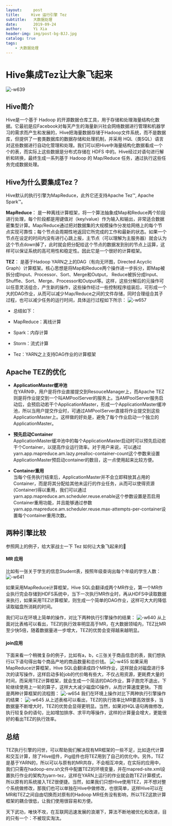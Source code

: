 ```yaml
---
layout:     post
title:     Hive 运行引擎 Tez
subtitle:   大数据处理
date:       2019-09-24
author:     Yi Xia
header-img: img/post-bg-BJJ.jpg
catalog: true
tags:
    - 大数据处理
---
```


# Hive集成Tez让大象飞起来
![-w639](/img/blog_img/15693075641087.jpg)

## Hive简介
Hive是一个基于 Hadoop 的开源数据仓库工具，用于存储和处理海量结构化数据。它最初是应Facebook对每天产生的海量新兴社会网络数据进行管理和机器学习的需求而产生和发展的，Hive把海量数据存储于Hadoop文件系统，而不是数据库，但提供了一套类数据库的数据存储和处理机制，并采用 HQL（类SQL）语言对这些数据进行自动化管理和处理。我们可以把Hive中海量结构化数据看成一个个的表，而实际上这些数据是分布式存储在 HDFS 中的。Hive经过对语句进行解析和转换，最终生成一系列基于 Hadoop 的 Map/Reduce 任务，通过执行这些任务完成数据处理。
## Hive为什么要集成Tez？
Hive默认的执行引擎为MapReduce，此外它还支持Apache Tez™, Apache Spark™。

**MapReduce**：
是一种离线计算框架，将一个算法抽象成Map和Reduce两个阶段进行处理，每个阶段都是用键值对（key/value）作为输入和输出，非常适合数据密集型计算。Map/Reduce通过把对数据集的大规模操作分发给网络上的每个节点实现可靠性；每个节点会周期性地返回它所完成的工作和最新的状态。如果一个节点在设定的时间内没有进行心跳上报，主节点（可以理解为主服务器）就会认为这个节点down掉了，此时就会把分配给这个节点的数据发到别的节点上运算，这样可以保证系统的高可用性和稳定性。因此它是一个很好的计算框架。

**TEZ**：
是基于Hadoop YARN之上的DAG（有向无环图，Directed Acyclic Graph）计算框架。核心思想是将Map和Reduce两个操作进一步拆分，即Map被拆分成Input、Processor、Sort、Merge和Output， Reduce被拆分成Input、Shuffle、Sort、Merge、Processor和Output等。这样，这些分解后的元操作可以任意灵活组合，产生新的操作，这些操作经过一些控制程序组装后，可形成一个大的DAG作业，从而可以减少Ｍap/Reduce之间的文件存储，同时合理组合其子过程，也可以减少任务的运行时间，具体运行过程如下所示：
![-w657](/img/blog_img/15693074519414.jpg)

- 总结如下：
 - MapReduce：离线计算

 - Spark：内存计算

 - Storm：流式计算

 - Tez：YARN之上支持DAG作业的计算框架

## Apache TEZ的优化
- **ApplicationMaster缓冲池**</br>
在YARN中，用户是将作业直接提交到ResouceManager上，而Apache TEZ则是将作业提交到一个叫AMPoolServer的服务上。当AMPoolServer服务启动后，会预启动若干个ApplicationMaster，形成一个ApplicationMaster缓冲池，所以当用户提交作业时，可通过AMPoolServer直接将作业提交到这些ApplicationMaster上。这样做的好处是，避免了每个作业启动一个独立的ApplicationMaster。

- **预先启动Container**</br>
ApplicationMaster缓冲池中的每个ApplicationMaster启动时可以预先启动若干个Container，以提高作业运行效率。对于用户来说，可以通过yarn.app.mapreduce.am.lazy.prealloc-container-count这个参数来设置ApplicationMaster预启动container的数目，这一点使用起来比较方便。

- **Container重用**</br>
当每个任务执行结束后，ApplicationMaster并不会立即释放其占用的Container，而是将其分配给其他未运行的作业任务，从而可以使得资源(Container)得以重用，我们可以通过yarn.app.mapreduce.am.scheduler.reuse.enable这个参数设置是否启用Container重用功能，并且能够通过参数yarn.app.mapreduce.am.scheduler.reuse.max-attempts-per-container设置每个container重用次数。

## 两种引擎比较

参照网上的例子，给大家战士一下 Tez 如何让大象飞起来的🤟
#### MR 应用
比如有一张关于学生的信息Student表，按照年级查询出每个年级的学生人数：
![-w641](/img/blog_img/15693078465722.jpg)

如果采用MapReduce计算框架，Hive SQL会翻译成两个MR作业，第一个MR作业执行完会存储到HDFS系统中，当下一次执行MR作业时，再从HDFS中读取数据来执行，如果采用TEZ计算框架，则生成一个简单的DAG作业，这样可大大的降低读取磁盘所消耗的时间。

我们可以在环境上简单的操作，对比下两种执行引擎操作的结果：
![-w640](/img/blog_img/15693078701289.jpg)
从上面对比表格可以看出，TEZ的执行效率明显高于MR，在大数据领域内，TEZ比MR至少快5倍，随着数据量进一步增大，TEZ的优势会变得越来越明显。

#### join应用
下面来看一个稍微复杂的例子，比如有a，b，c三张关于商品信息的表，我们想执行以下语句得出每个商品产地的商品数量和总价钱。
![-w455](/img/blog_img/15693080015442.jpg)
如果采用MapReduce计算框架，Hive SQL会翻译成四个MR作业，这样就会对磁盘进行多次的读写操作，这样启动多轮job的代价略有些大，不仅占用资源，更耗费大量的时间，而采用TEZ计算框架，就会生成一个简洁的DAG作业，算子跑完不退出，下轮继续使用上一轮的算子，这样大大减少磁盘IO操作，从而计算速度更快。下图是两种计算框架的流程图：
![-w654](/img/blog_img/15693080258856.jpg)
我们在环境上操作对比下两种执行引擎操作的结果：
![-w645](/img/blog_img/15693080364766.jpg)
从上述表格可以看出，TEZ的执行效率比MR要高效很多，当数据量不断增大时，TEZ的优势会显得更明显。当然，如果对HQL语句再做修改，执行较复杂的语句，比如增加排序、求平均等操作，这样的计算量会增大，更能很好的看出TEZ的执行效率。
## 总结
TEZ执行引擎的问世，可以帮助我们解决现有MR框架的一些不足，比如迭代计算和交互计算，除了Hive组件，Pig组件也将TEZ用到了自己的优化中。另外，TEZ是基于YARN的，所以可以与原有的MR共存，不会相互冲突，在实际的应用中，我们只需在hadoop-env.sh文件中配置TEZ的环境变量，并在mapred-site.xml设置执行作业的架构为yarn-tez，这样在YARN上运行的作业就会跑TEZ计算模式，所以原有的系统接入TEZ很便捷。当然，如果我们只想Hive使用TEZ，并不想对整个系统做修改，那我们也可以单独在Hive中做修改，也很简单，这样Hive可以在MR和TEZ之间自由切换而对原有的Hadoop MR任务没有影响，所以TEZ这款计算框架的耦合很低，让我们使用很容易和方便。

天下武功，唯快不攻，在互联网迅速发展的浪潮下，算法不断地被优化和改进，目的只有一个：不被现实淘汰。
